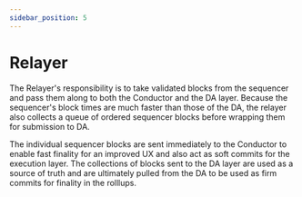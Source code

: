 ```yaml
---
sidebar_position: 5
---
```


# Relayer

The Relayer's responsibility is to take validated blocks from the sequencer and
pass them along to both the Conductor and the DA layer. Because the sequencer's
block times are much faster than those of the DA, the relayer also collects a
queue of ordered sequencer blocks before wrapping them for submission to DA.

The individual sequencer blocks are sent immediately to the Conductor to enable
fast finality for an improved UX and also act as soft commits for the execution
layer. The collections of blocks sent to the DA layer are used as a source of
truth and are ultimately pulled from the DA to be used as firm commits for
finality in the rolllups.
